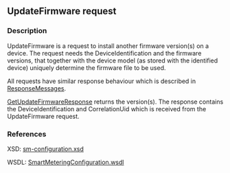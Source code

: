 ## UpdateFirmware request

### Description
UpdateFirmware is a request to install another firmware version(s) on a device. The request needs the DeviceIdentification and the firmware versions, that together with the device model (as stored with the identified device) uniquely determine the firmware file to be used.

All requests have similar response behaviour which is described in [ResponseMessages](./ResponseMessages.md).

[GetUpdateFirmwareResponse](GetUpdateFirmwareResponse.md) returns the version(s). The response contains the DeviceIdentification and CorrelationUid which is received from the UpdateFirmware request.

### References

XSD: [sm-configuration.xsd](https://github.com/OSGP/open-smart-grid-platform/blob/development/osgp/shared/osgp-ws-smartmetering/src/main/resources/schemas/sm-configuration.xsd)

WSDL: [SmartMeteringConfiguration.wsdl](https://github.com/OSGP/open-smart-grid-platform/blob/development/osgp/shared/osgp-ws-smartmetering/src/main/resources/SmartMeteringConfiguration.wsdl)

